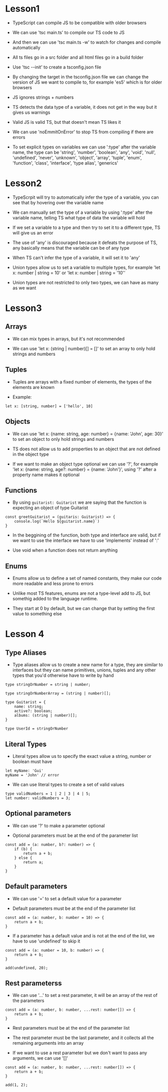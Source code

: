 # Lesson1

- TypeScript can compile JS to be compatible with older browsers

- We can use 'tsc main.ts' to compile our TS code to JS

- And then we can use 'tsc main.ts -w' to watch for changes and compile automatically

- All ts files go in a src folder and all html files go in a build folder

- Use 'tsc --init' to create a tsconfig.json file

- By changing the target in the tsconfig.json file we can change the version of JS we want to compile to, for example 'es5' which is for older browsers

- JS ignores strings + numbers

- TS detects the data type of a variable, it does not get in the way but it gives us warnings

- Valid JS is valid TS, but that doesn't mean TS likes it

- We can use 'noEmmitOnError' to stop TS from compiling if there are errors

- To set explicit types on variables we can use ':type' after the variable name, the type can be 'string', 'number', 'boolean', 'any', 'void', 'null', 'undefined', 'never', 'unknown', 'object', 'array', 'tuple', 'enum', 'function', 'class', 'interface', 'type alias', 'generics'


# Lesson2

- TypeScrpit will try to automatically infer the type of a variable, you can see that by hovering over the variable name

- We can manually set the type of a variable by using ':type' after the variable name, telling TS what type of data the variable will hold

- If we set a variable to a type and then try to set it to a different type, TS will give us an error

- The use of 'any' is discouraged because it defeats the purpose of TS, any basically means that the variable can be of any type

- When TS can't infer the type of a variable, it will set it to 'any'

- Union types allow us to set a variable to multiple types, for example 'let x: number | string = 10' or 'let x: number | string = '10''

 -  Union types are not restricted to only two types, we can have as many as we want


# Lesson3

## Arrays

- We can mix types in arrays, but it's not recommended

- We can use 'let x: (string | number)[] = []' to set an array to only hold strings and numbers

## Tuples

- Tuples are arrays with a fixed number of elements, the types of the elements are known

- Example: 
```
let x: [string, number] = ['hello', 10]
```

## Objects

- We can use 'let x: {name: string, age: number} = {name: 'John', age: 30}' to set an object to only hold strings and numbers

- TS does not allow us to add properties to an object that are not defined in the object type

- If we want to make an object type optional we can use '?', for example 'let x: {name: string, age?: number} = {name: 'John'}', using '?' after a property name makes it optional


## Functions

- By using ``` guitarist: Guitarist ``` we are saying that the function is expecting an object of type Guitarist

```
const greetGuitarist = (guitaris: Guitarist) => {
    console.log(`Hello ${guitarist.name}`)
}
```

- In the beggining of the function, both type and interface are valid, but if we want to use the interface we have to use 'implements' instead of ':'

- Use void when a function does not return anything


## Enums

- Enums allow us to define a set of named constants, they make our code more readable and less prone to errors

- Unlike most TS features, enums are not a type-level add to JS, but somethig added to the language runtime.


- They start at 0 by default, but we can change that by setting the first value to something else


# Lesson 4

## Type Aliases

- Type aliases allow us to create a new name for a type, they are similar to interfaces but they can name primitives, unions, tuples and any other types that you'd otherwise have to write by hand

```
type stringOrNumber = string | number;

type stringOrNumberArray = (string | number)[];

type Guitarist = {
    name: string;
    active?: boolean;
    albums: (string | number)[];
}

type UserId = stringOrNumber
```

## Literal Types

- Literal types allow us to specify the exact value a string, number or boolean must have

```
let myName: 'Gui'
myName = 'John' // error
```

- We can use literal types to create a set of valid values

``` 
type validNumbers = 1 | 2 | 3 | 4 | 5;
let number: validNumbers = 3;
```

## Optional parameters

- We can use '?' to make a parameter optional

- Optional parameters must be at the end of the parameter list

```
const add = (a: number, b?: number) => {
    if (b) {
        return a + b;
    } else {
        return a;
    }
}
```

## Default parameters

- We can use '=' to set a default value for a parameter

- Default parameters must be at the end of the parameter list

```
const add = (a: number, b: number = 10) => {
    return a + b;
}
```

- If a parameter has a default value and is not at the end of the list, we have to use 'undefined' to skip it

```
const add = (a: number = 10, b: number) => {
    return a + b;
}

add(undefined, 20);
```

## Rest parameterss

- We can use '...' to set a rest parameter, it will be an array of the rest of the parameters

```
const add = (a: number, b: number, ...rest: number[]) => {
    return a + b;
}
```

- Rest parameters must be at the end of the parameter list

- The rest parameter must be the last parameter, and it collects all the remaining arguments into an array

- If we want to use a rest parameter but we don't want to pass any arguments, we can use '[]'

```
const add = (a: number, b: number, ...rest: number[]) => {
    return a + b;
}

add(1, 2);
```




















